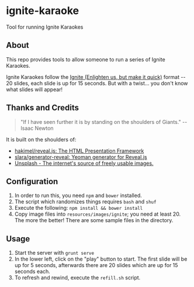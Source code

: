 # ignite-karaoke
Tool for running Ignite Karaokes

## About

This repo provides tools to allow someone to run a series of Ignite Karaokes.

Ignite Karaokes follow the [Ignite (Enlighten us, but make it quick)](http://www.ignitetalks.io/) format -- 20 slides, each slide is up for 15 seconds. But with a twist... you don't know what slides will appear!

## Thanks and Credits

> "If I have seen further it is by standing on the shoulders of Giants." -- Isaac Newton

It is built on the shoulders of:

* [hakimel/reveal.js: The HTML Presentation Framework](https://github.com/hakimel/reveal.js#slide-backgrounds)
* [slara/generator-reveal: Yeoman generator for Reveal.js](https://github.com/slara/generator-reveal)
* [Unsplash - The internet's source of freely usable images.](https://unsplash.com)

## Configuration

1. In order to run this, you need `npm` and `bower` installed.
2. The script which randomizes things requires `bash` and `shuf`
3. Execute the following: `npm install && bower install`
4. Copy image files into `resources/images/ignite`; you need at least 20. The more the better! There are some sample files in the directory.

## Usage

1. Start the server with `grunt serve`
2. In the lower left, click on the "play" button to start. The first slide will be up for 5 seconds, afterwards there are 20 slides which are up for 15 seconds each.
3. To refresh and rewind, execute the `refill.sh` script.
